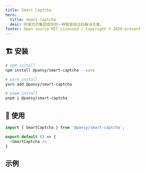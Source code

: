 ```yaml
---
title: Smart Captcha
hero:
  title: Smart Captcha
  desc: 阿里巴巴集团提供的一种智能验证码解决方案。
footer: Open-source MIT Licensed | Copyright © 2020-present
---
```


## 🏗 安装

```bash
# npm install
npm install @pansy/smart-captcha --save

# yarn install
yarn add @pansy/smart-captcha

# pnpm install
pnpm i @pansy/smart-captcha
```

## 🔨 使用

```ts
import { SmartCaptcha } from '@pansy/smart-captcha';

export default () => {
  <SmartCaptcha />
}
```

## 示例

<code src="./demo/demo01.tsx" inline  />
